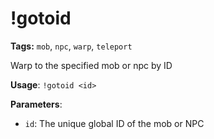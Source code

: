 # !gotoid

**Tags:** `mob`, `npc`, `warp`, `teleport`

Warp to the specified mob or npc by ID

**Usage**: `!gotoid <id>`

**Parameters**:
- `id`: The unique global ID of the mob or NPC

